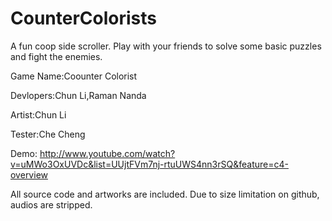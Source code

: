 CounterColorists
================

A fun coop side scroller. Play with your friends to solve some basic puzzles and fight the enemies.

Game Name:Coounter Colorist

Devlopers:Chun Li,Raman Nanda

Artist:Chun Li

Tester:Che Cheng

Demo: http://www.youtube.com/watch?v=uMWo3OxUVDc&list=UUjtFVm7nj-rtuUWS4nn3rSQ&feature=c4-overview

All source code and artworks are included. Due to size limitation on github, audios are stripped.



